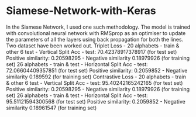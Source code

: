 # Siamese-Network-with-Keras

In the Siamese Network, I used one such methodology. The model is trained with convolutional neural network with RMSprop as an optimiser to update the parameters of all the layers using back propagation for both the lines.
Two dataset have been worked out.
Triplet Loss -
20 alphabets - train & other 6 test - Vertical Split
Acc - test: 70.42378917378917 (for test set) 
Positive similarity: 0.20598295 - Negative similarity 0.18979926 (for training set)
26 alphabets - train & test - Horizontal Split
Acc - test: 72.06604409357851 (for test set)
Positive similarity: 0.2059852 - Negative similarity 0.189592 (for training set)
Contrastive Loss -
20 alphabets - train & other 6 test - Vertical Split
Acc - test: 95.40242165242165 (for test set)
Positive similarity: 0.20598295 - Negative similarity 0.18979926 (for training set)
26 alphabets - train & test - Horizontal Split
Acc - test: 95.51121594300568 (for test set)
Positive similarity: 0.2059852 - Negative similarity 0.18961547 (for training set)
